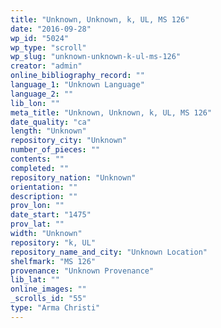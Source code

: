```yaml
---
title: "Unknown, Unknown, k, UL, MS 126"
date: "2016-09-28"
wp_id: "5024"
wp_type: "scroll"
wp_slug: "unknown-unknown-k-ul-ms-126"
creator: "admin"
online_bibliography_record: ""
language_1: "Unknown Language"
language_2: ""
lib_lon: ""
meta_title: "Unknown, Unknown, k, UL, MS 126"
date_quality: "ca"
length: "Unknown"
repository_city: "Unknown"
number_of_pieces: ""
contents: ""
completed: ""
repository_nation: "Unknown"
orientation: ""
description: ""
prov_lon: ""
date_start: "1475"
prov_lat: ""
width: "Unknown"
repository: "k, UL"
repository_name_and_city: "Unknown Location"
shelfmark: "MS 126"
provenance: "Unknown Provenance"
lib_lat: ""
online_images: ""
_scrolls_id: "55"
type: "Arma Christi"
---
```




